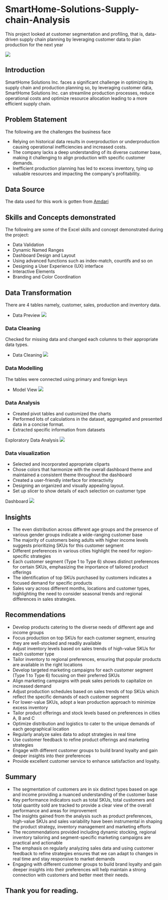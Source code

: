 # SmartHome-Solutions-Supply-chain-Analysis
This project looked at customer segmentation and profiling, that is, data-driven supply chain planning by leveraging customer data to plan production for the next year 

![](OIF.jfif)

## Introduction
SmartHome Solutions Inc. faces a significant challenge in optimizing its supply chain and production planning so, by leveraging customer data, SmartHome Solutions Inc. can streamline production processes, reduce operational costs and optimize resource allocation leading to a more efficient supply chain. 

## Problem Statement
The following are the challenges the business face
* Relying on historical data results in overproduction or underproduction causing operational inefficiencies and increased costs.
* The company lacks a deep understanding of its diverse customer base, making it challenging to align production with specific customer demands.
* Inefficient production planning has led to excess inventory, tying up valuable resources and impacting the company's profitability.

## Data Source
The data used for this work is gotten from [Amdari](https://www.amdari.io)

## Skills and Concepts demonstrated
The following are some of the Excel skills and concept demonstrated during the project:
* Data Validation
* Dynamic Named Ranges
* Dashboard Design and Layout
* Using advanced functions such as index-match, countifs and so on
* Designing a User Experience (UX) interface
* Interactive Elements
* Branding and Color Coordination

## Data Transformation
There are 4 tables namely, customer, sales, production and inventory data. 
* Data Preview
![](X001.PNG)

### Data Cleaning
Checked for missing data and changed each columns to their appropriate data types.
* Data Cleaning
![](X1.PNG)

### Data Modelling
The tables were connected using primary and foreign keys
* Model View
![](X7.PNG)

### Data Analysis
* Created pivot tables and customized the charts 
* Performed lots of calculations in the dataset, aggregated and presented data in a concise format.
* Extracted specific information from datasets

Exploratory Data Analysis
![](X12.PNG)


### Data visualization
* Selected and incorporated appropriate cliparts
* Chose colors that harmonize with the overall dashboard theme and maintained a consistent theme throughout the dashboard
* Created a user-friendly interface for interactivity
* Designing an organized and visually appealing layout.
* Set up slicer to show details of each selection on customer type

Dashboard
![](x24.PNG)

## Insights
* The even distribution across different age groups and the presence of various gender groups indicate a wide-ranging customer base
* The majority of customers being adults with higher income levels suggests prioritizing SKUs for this customer segment
* Different preferences in various cities highlight the need for region-specific strategies
* Each customer segment (Type 1 to Type 6) shows distinct preferences for certain SKUs, emphasizing the importance of tailored product offerings
* The identification of top SKUs purchased by customers indicates a focused demand for specific products
* Sales vary across different months, locations and customer types, highlighting the need to consider seasonal trends and regional differences in sales strategies.

## Recommendations 
* Develop products catering to the diverse needs of different age and income groups
* Focus production on top SKUs for each customer segment, ensuring they are well-stocked and readily available
* Adjust inventory levels based on sales trends of high-value SKUs for each customer type
* Tailor inventory to regional preferences, ensuring that popular products are available in the right locations
* Develop targeted marketing campaigns for each customer segment (Type 1 to Type 6) focusing on their preferred SKUs
* Align marketing campaigns with peak sales periods to capitalize on increased demand
* Adjust production schedules based on sales trends of top SKUs which reflect the specific demands of each customer segment
* For lower-value SKUs, adopt a lean production approach to minimize excess inventory
* Tailor product offerings and stock levels based on preferences in cities A, B and C
* Optimize distribution and logistics to cater to the unique demands of each geographical location
* Regularly analyze sales data to adopt strategies in real time
* Use customer feedback to refine product offerings and marketing strategies
* Engage with different customer groups to build brand loyalty and gain deeper insights into their preferences
* Provide excellent customer service to enhance satisfaction and loyalty.

## Summary
* The segmentation of customers are in six distinct types based on age and income providing a nuanced understanding of the customer base
* Key performance indicators such as total SKUs, total customers and total quantity sold are tracked to provide a clear view of the overall performance and areas for improvement
* The insights gained from the analysis such as product preferences, high-value SKUs and sales variability have been instrumental in shaping the product strategy, inventory management and marketing efforts
* The recommendations provided including dynamic stocking, regional inventory tailoring and segment-specific marketing campaigns are practical and actionable
* The emphasis on regularly analyzing sales data and using customer feedback to refine strategies ensures that we can adapt to changes in real time and stay responsive to market demands
* Engaging with different customer groups to build brand loyalty and gain deeper insights into their preferences will help maintain a strong connection with customers and better meet their needs.



## Thank you for reading.







